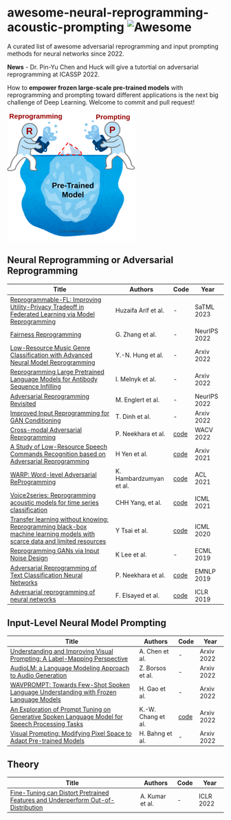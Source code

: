 # awesome-neural-reprogramming-acoustic-prompting ![Awesome](https://awesome.re/badge.svg)

A curated list of awesome adversarial reprogramming and input prompting methods for neural networks since 2022.

**News** - Dr. Pin-Yu Chen and Huck will give a tutortial on adversarial reprogramming at ICASSP 2022.  

How to **empower frozen large-scale pre-trained models** with reprogramming and prompting toward different applications is the next big challenge of Deep Learning. Welcome to commit and pull request! 

<img src="https://github.com/huckiyang/awesome-neural-reprogramming-prompting/blob/main/repro-prompt-chh.png" width="300">

## Neural Reprogramming or Adversarial Reprogramming

| Title | Authors | Code | Year |
| ----- | ------- | -------- | ---- |
|[Reprogrammable-FL: Improving Utility-Privacy Tradeoff in Federated Learning via Model Reprogramming](https://openreview.net/pdf?id=00EiAK1LHs)|Huzaifa Arif et al.|-|SaTML 2023|
|[Fairness Reprogramming](https://openreview.net/pdf?id=Nay_rOB-dZv)|G. Zhang et al.|-|NeurIPS 2022|
|[Low-Resource Music Genre Classification with Advanced Neural Model Reprogramming](https://arxiv.org/pdf/2211.01317.pdf)|Y.-N. Hung et al.|-|Arxiv 2022|
|[Reprogramming Large Pretrained Language Models for Antibody Sequence Infilling](https://arxiv.org/pdf/2210.07144.pdf)|I. Melnyk et al.|-|Arxiv 2022|
|[Adversarial Reprogramming Revisited](https://arxiv.org/abs/2206.03466)|M. Englert et al.|-|NeurIPS 2022|
|[Improved Input Reprogramming for GAN Conditioning](https://arxiv.org/pdf/2201.02692.pdf)|T. Dinh et al.|-|Arxiv 2022|
|[Cross-modal Adversarial Reprogramming](https://openaccess.thecvf.com/content/WACV2022/papers/Neekhara_Cross-Modal_Adversarial_Reprogramming_WACV_2022_paper.pdf)| P. Neekhara et al. |[code](https://github.com/paarthneekhara/multimodal_rerprogramming)|WACV 2022|
|[A Study of Low-Resource Speech Commands Recognition based on Adversarial Reprogramming](https://arxiv.org/pdf/2110.03894.pdf)|H Yen et al.|[code](https://github.com/dodohow1011/SpeechAdvReprogram)|Arxiv 2021|
|[WARP: Word-level Adversarial ReProgramming](https://aclanthology.org/2021.acl-long.381.pdf)|K. Hambardzumyan et al.|[code](https://github.com/YerevaNN/WARP)|ACL 2021|
|[Voice2series: Reprogramming acoustic models for time series classification](https://arxiv.org/pdf/2106.09296.pdf)| CHH Yang, et al.|[code](https://github.com/huckiyang/Voice2Series-Reprogramming)|ICML 2021|
|[Transfer learning without knowing: Reprogramming black-box machine learning models with scarce data and limited resources](http://proceedings.mlr.press/v119/tsai20a/tsai20a.pdf)|Y Tsai et al.|[code](https://github.com/yunyuntsai/Black-box-Adversarial-Reprogramming)|ICML 2020|
|[Reprogramming GANs via Input Noise Design](http://csuh.kaist.ac.kr/Suh_Reprogramming_GAN.pdf)|K Lee et al.|-|ECML 2019|
|[Adversarial Reprogramming of Text Classification Neural Networks](https://arxiv.org/abs/1809.01829)| P. Neekhara et al. |[code](https://github.com/paarthneekhara/rnn_adversarial_reprogramming)|EMNLP 2019|
|[Adversarial reprogramming of neural networks](https://arxiv.org/pdf/1806.11146.pdf)|F. Elsayed et al.|[code](https://github.com/Prinsphield/Adversarial_Reprogramming)|ICLR 2019|

## Input-Level Neural Model Prompting

| Title | Authors | Code | Year |
| ----- | ------- | -------- | ---- |
|[Understanding and Improving Visual Prompting: A Label-Mapping Perspective](https://arxiv.org/abs/2211.11635)|A. Chen et al.|-|Arxiv 2022|
|[AudioLM: a Language Modeling Approach to Audio Generation](https://arxiv.org/abs/2209.03143)|Z. Borsos et al.|-|Arxiv 2022|
|[WAVPROMPT: Towards Few-Shot Spoken Language Understanding with Frozen Language Models](https://arxiv.org/pdf/2203.15863.pdf)|H. Gao et al.|-|Arxiv 2022|
|[An Exploration of Prompt Tuning on Generative Spoken Language Model for Speech Processing Tasks](https://arxiv.org/pdf/2203.16773.pdf)| K.-W. Chang et al. |[code](https://github.com/ga642381/SpeechPrompt)|Arxiv 2022|
|[Visual Prompting: Modifying Pixel Space to Adapt Pre-trained Models](https://arxiv.org/pdf/2203.17274.pdf)|H. Bahng et al.|-|Arxiv 2022|

## Theory

| Title | Authors | Code | Year |
| ----- | ------- | -------- | ---- |
|[Fine-Tuning can Distort Pretrained Features and Underperform Out-of-Distribution](https://arxiv.org/abs/2202.10054)|A. Kumar et al.|-|ICLR 2022|



